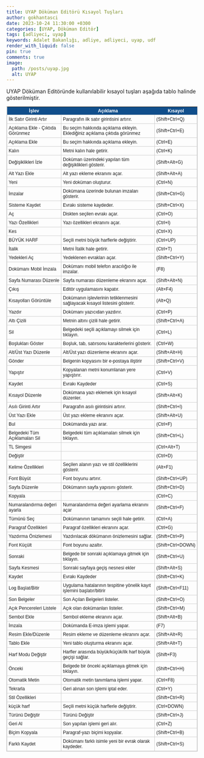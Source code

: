 ```yaml
---
title: UYAP Döküman Editörü Kısayol Tuşları
author: gokhantasci
date: 2023-10-24 11:30:00 +0300
categories: [UYAP, Döküman Editör]
tags: [adliyeci, uyap]
keywords: Adalet Bakanlığı, adliye, adliyeci, uyap, udf
render_with_liquid: false
pin: true
comments: true
image:
  path: /posts/uyap.jpg
  alt: UYAP
---
```


UYAP Döküman Editöründe kullanılabilir kısayol tuşları aşağıda tablo halinde gösterilmiştir.


<style type="text/css">
	table.tableizer-table {
		font-size: 12px;
		border: 1px solid #CCC; 
		font-family: Arial, Helvetica, sans-serif;
	} 
	.tableizer-table td {
		padding: 4px;
		margin: 3px;
		border: 1px solid #CCC;
	}
	.tableizer-table th {
		background-color: #104E8B; 
		color: #FFF;
		font-weight: bold;
	}
</style>
<table class="tableizer-table">
<thead><tr class="tableizer-firstrow"><th>İşlev</th><th>Açıklama</th><th>Kısayol</th></tr></thead><tbody>
 <tr><td>İlk Satır Girinti Artır</td><td>Paragrafın ilk satır girintisini artırır.</td><td>(Shift+Ctrl+Q)</td></tr>
 <tr><td>Açıklama Ekle - Çıktıda Görünmez</td><td>Bu seçim hakkında açıklama ekleyin. Eklediğiniz açıklama çıktıda görünmez</td><td>(Shift+Ctrl+E)</td></tr>
 <tr><td>Açıklama Ekle</td><td>Bu seçim hakkında açıklama ekleyin.</td><td>(Ctrl+E)</td></tr>
 <tr><td>Kalın</td><td>Metni kalın hale getirir.</td><td>(Ctrl+K)</td></tr>
 <tr><td>Değişiklikleri İzle</td><td>Doküman üzerindeki yapılan tüm değişiklikleri gösterir.</td><td>(Shift+Alt+G)</td></tr>
 <tr><td>Alt Yazı Ekle</td><td>Alt yazı ekleme ekranını açar.</td><td>(Shift+Alt+A)</td></tr>
 <tr><td>Yeni</td><td>Yeni doküman oluşturur.</td><td>(Ctrl+N)</td></tr>
 <tr><td>İmzalar</td><td>Dokümana üzerinde bulunan imzaları gösterir.</td><td>(Shift+Ctrl+G)</td></tr>
 <tr><td>Sisteme Kaydet</td><td>Evrakı sisteme kaydeder.</td><td>(Shift+Ctrl+X)</td></tr>
 <tr><td>Aç</td><td>Diskten seçilen evrakı açar.</td><td>(Ctrl+O)</td></tr>
 <tr><td>Yazı Özellikleri</td><td>Yazı özellikleri ekranını açar.</td><td>(Ctrl+I)</td></tr>
 <tr><td>Kes</td><td>&nbsp;</td><td>(Ctrl+X)</td></tr>
 <tr><td>BÜYÜK HARF</td><td>Seçili metni büyük harflerle değiştirir.</td><td>(Ctrl+UP)</td></tr>
 <tr><td>İtalik</td><td>Metni İtalik hale getirir.</td><td>(Ctrl+T)</td></tr>
 <tr><td>Yedekleri Aç</td><td>Yedeklenen evrakları açar.</td><td>(Shift+Ctrl+Y)</td></tr>
 <tr><td>Dokümanı Mobil İmzala</td><td>Dokümanı mobil telefon aracılığıo ile imzalar.</td><td>(F8)</td></tr>
 <tr><td>Sayfa Numarası Düzenle</td><td>Sayfa numarası düzenleme ekranını açar.</td><td>(Shift+Alt+N)</td></tr>
 <tr><td>Çıkış</td><td>Editör uygulamasını kapatır.</td><td>(Alt+F4)</td></tr>
 <tr><td>Kısayolları Görüntüle</td><td>Dokümanın işlevlerinin tetiklenmesini sağlayacak kısayol listesini gösterir.</td><td>(Alt+Q)</td></tr>
 <tr><td>Yazdır</td><td>Dokümanı yazıcıdan yazdırır.</td><td>(Ctrl+P)</td></tr>
 <tr><td>Altı Çizili</td><td>Metnin altını çizili hale getirir.</td><td>(Shift+Ctrl+A)</td></tr>
 <tr><td>Sil</td><td>Belgedeki seçili açıklamayı silmek için tıklayın.</td><td>(Ctrl+L)</td></tr>
 <tr><td>Boşlukları Göster</td><td>Boşluk, tab, satırsonu karakterlerini gösterir.</td><td>(Ctrl+W)</td></tr>
 <tr><td>Alt/Üst Yazı Düzenle</td><td>Alt/Üst yazı düzenleme ekranını açar.</td><td>(Shift+Alt+H)</td></tr>
 <tr><td>Gönder</td><td>Belgenin kopyasını bir e-postaya iliştirir</td><td>(Shift+Ctrl+V)</td></tr>
 <tr><td>Yapıştır</td><td>Kopyalanan metni konumlanan yere yapıştırır.</td><td>(Ctrl+V)</td></tr>
 <tr><td>Kaydet</td><td>Evrakı Kaydeder</td><td>(Ctrl+S)</td></tr>
 <tr><td>Kısayol Düzenle</td><td>Dokümana yazı eklemek için kısayol düzenler.</td><td>(Shift+Alt+K)</td></tr>
 <tr><td>Asılı Girinti Artır</td><td>Paragrafın asılı girintisini artırır.</td><td>(Shift+Ctrl+I)</td></tr>
 <tr><td>Üst Yazı Ekle</td><td>Üst yazı ekleme ekranını açar.</td><td>(Shift+Alt+U)</td></tr>
 <tr><td>Bul</td><td>Dokümanda yazı arar.</td><td>(Ctrl+F)</td></tr>
 <tr><td>Belgedeki Tüm Açıklamaları Sil</td><td>Belgedeki tüm açıklamaları silmek için tıklayın.</td><td>(Shift+Ctrl+L)</td></tr>
 <tr><td>TL Simgesi</td><td>&nbsp;</td><td>(Ctrl+Alt+T)</td></tr>
 <tr><td>Değiştir</td><td>&nbsp;</td><td>(Ctrl+D)</td></tr>
 <tr><td>Kelime Özellikleri</td><td>Seçilen alanın yazı ve stil özelliklerini gösterir.</td><td>(Alt+F1)</td></tr>
 <tr><td>Font Büyüt</td><td>Font boyunu artırır.</td><td>(Shift+Ctrl+UP)</td></tr>
 <tr><td>Sayfa Düzenle</td><td>Dökümanın sayfa yapısını gösterir.</td><td>(Shift+Ctrl+D)</td></tr>
 <tr><td>Kopyala</td><td>&nbsp;</td><td>(Ctrl+C)</td></tr>
 <tr><td>Numaralandırma değeri ayarla</td><td>Numaralandırma değeri ayarlama ekranını açar</td><td>(Shift+Ctrl+F)</td></tr>
 <tr><td>Tümünü Seç</td><td>Dokümanının tamamını seçili hale getirir.</td><td>(Ctrl+A)</td></tr>
 <tr><td>Paragraf Özellikleri</td><td>Paragraf özellikleri ekranını açar.</td><td>(Ctrl+G)</td></tr>
 <tr><td>Yazdırma Önizlemesi</td><td>Yazdırılacak dökümanın önizlemesini sağlar.</td><td>(Shift+Ctrl+P)</td></tr>
 <tr><td>Font Küçült</td><td>Font boyunu azaltır.</td><td>(Shift+Ctrl+DOWN)</td></tr>
 <tr><td>Sonraki</td><td>Belgede bir sonraki açıklamaya gitmek için tıklayın.</td><td>(Shift+Ctrl+U)</td></tr>
 <tr><td>Sayfa Kesmesi</td><td>Sonraki sayfaya geçiş nesnesi ekler</td><td>(Shift+Alt+S)</td></tr>
 <tr><td>Kaydet</td><td>Evrakı Kaydeder</td><td>(Shift+Ctrl+K)</td></tr>
 <tr><td>Log Başlat/Bitir</td><td>Uygulama hatalarının tespitine yönelik kayıt işlemini başlatır/bitirir</td><td>(Shift+Ctrl+F11)</td></tr>
 <tr><td>Son Belgeler</td><td>Son Açılan Belgeleri listeler.</td><td>(Shift+Ctrl+O)</td></tr>
 <tr><td>Açık Pencereleri Listele</td><td>Açık olan dokümanları listeler.</td><td>(Shift+Ctrl+M)</td></tr>
 <tr><td>Sembol Ekle</td><td>Sembol ekleme ekranını açar.</td><td>(Shift+Alt+B)</td></tr>
 <tr><td>İmzala</td><td>Dokümanda E-imza işlemi yapar.</td><td>(F7)</td></tr>
 <tr><td>Resim Ekle/Düzenle</td><td>Resim ekleme ve düzenleme ekranını açar.</td><td>(Shift+Alt+R)</td></tr>
 <tr><td>Tablo Ekle</td><td>Yeni tablo oluşturma ekranını açar.</td><td>(Shift+Alt+T)</td></tr>
 <tr><td>Harf Modu Değiştir</td><td>Harfler arasında büyük/küçük/ilk harf büyük geçişi sağlar.</td><td>(Shift+F3)</td></tr>
 <tr><td>Önceki</td><td>Belgede bir önceki açıklamaya gitmek için tıklayın.</td><td>(Shift+Ctrl+H)</td></tr>
 <tr><td>Otomatik Metin</td><td>Otomatik metin tanımlama işlemi yapar.</td><td>(Ctrl+F8)</td></tr>
 <tr><td>Tekrarla</td><td>Geri alınan son işlemi iptal eder.</td><td>(Ctrl+Y)</td></tr>
 <tr><td>Stil Özellikleri</td><td>&nbsp;</td><td>(Shift+Ctrl+R)</td></tr>
 <tr><td>küçük harf</td><td>Seçili metni küçük harflerle değiştirir.</td><td>(Ctrl+DOWN)</td></tr>
 <tr><td>Türünü Değiştir</td><td>Türünü Değiştir</td><td>(Shift+Ctrl+J)</td></tr>
 <tr><td>Geri Al</td><td>Son yapılan işlemi geri alır.</td><td>(Ctrl+Z)</td></tr>
 <tr><td>Biçim Kopyala</td><td>Paragraf-yazı biçimi kopyalar.</td><td>(Shift+Ctrl+B)</td></tr>
 <tr><td>Farklı Kaydet</td><td>Dokümanı farklı isimle yeni bir evrak olarak kaydeder.</td><td>(Shift+Ctrl+S)</td></tr>
</tbody></table>